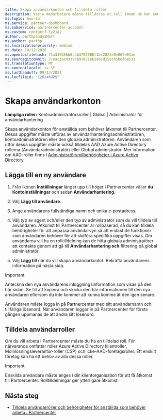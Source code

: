 ```yaml
---
title: Skapa användarkonton och tilldela roller
description: Varje medarbetare måste tilldelas en roll innan de kan komma åt Partnercenter. Lär dig hur du skapar användarkonton, tilldelar roller och anger behörigheter.
ms.topic: how-to
ms.service: partner-dashboard
ms.subservice: partnercenter-account
ms.custom: contperf-fy21q2
author: parthpandyaMSFT
ms.author: parthp
ms.localizationpriority: medium
ms.date: 10/12/2020
ms.openlocfilehash: 71a330356b6c4b3792086f1bc2823e0e067e04ae
ms.sourcegitcommit: 37eac16c4339cb97831eb2a86d156c45bdf6a531
ms.translationtype: MT
ms.contentlocale: sv-SE
ms.lasthandoff: 09/13/2021
ms.locfileid: "126246925"
---
```

# <a name="create-user-accounts"></a>Skapa användarkonton  

**Lämpliga roller:** Kontoadministratörsroller | Global | Administratör för användarhantering

Skapa användarkonton för anställda som behöver åtkomst till Partnercenter. Dessa uppgifter måste utföras av användarhanteringsadministratören, kontoadministratören eller den globala administratören. Användaren som utför dessa uppgifter måste också tilldelas AAD Azure Active Directory rollerna (Användaradministratör) eller Global administratör. Mer information om AAD-roller finns i [Administratörsrollbehörigheter i Azure Active Directory](/azure/active-directory/users-groups-roles/directory-assign-admin-roles).

## <a name="add-a-new-user"></a>Lägga till en ny användare

1. Från ikonen **Inställningar** längst upp till höger i Partnercenter väljer **du Kontoinställningar** och sedan **Användarhantering.**

2. Välj **Lägg till användare**.

3. Ange användarens fullständiga namn och unika e-postadress.

4. Välj typ av agent och/eller den typ av administratör som du vill tilldela till användaren. Åtkomst till Partnercenter är rollbaserad, så du kan tilldela behörigheter för att anpassa användarvyn så att endast de funktioner som användaren behöver för att slutföra specifika uppgifter visas.  Om användarna vill ha en rolltilldelning kan de hitta globala administratörer att kontakta genom att gå till **Användarhantering och** filtrering på global administratör.

5. Välj **Lägg till** när du vill skapa användarkontot. Bekräfta användarens information på nästa sida.

> [!IMPORTANT]  
> Anteckna den nya användarens inloggningsinformation som visas på den här sidan. Se till att kopiera och skicka den här informationen till den nya användaren eftersom du inte kommer att kunna komma åt den igen senare. 

Användaren måste logga in på Partnercenter med sitt användarnamn och tillfälliga lösenord. När användaren loggar in på Partnercenter för första gången uppmanas de att ändra sitt lösenord.

## <a name="assign-user-roles"></a>Tilldela användarroller

Om du vill arbeta i Partnercenter måste du ha en tilldelad roll.  För närvarande omfattar roller Azure Active Directory klientroller, Molnlösningsleverantör-roller (CSP) och icke-AAD-företagsroller. Ett enskilt företag kan ha ett behov av alla dessa roller.

>[!Important]
>Enskilda användare måste anges i din klientorganisation för att få åtkomst till Partnercenter. Rolltilldelningar ger ytterligare åtkomst.

## <a name="next-steps"></a>Nästa steg

- [Tilldela användarroller och behörigheter för anställda som behöver arbeta i Partnercenter](permissions-overview.md)
